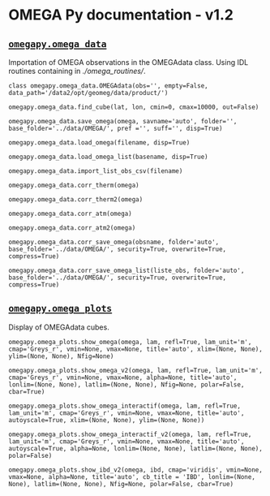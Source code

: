 # OMEGA Py documentation - v1.2

## [`omegapy.omega_data`](doc_omega_data.md)

Importation of OMEGA observations in the OMEGAdata class.
Using IDL routines containing in *./omega_routines/*.

`class omegapy.omega_data.OMEGAdata(obs='', empty=False, data_path='/data2/opt/geomeg/data/product/')`

`omegapy.omega_data.find_cube(lat, lon, cmin=0, cmax=10000, out=False)`

`omegapy.omega_data.save_omega(omega, savname='auto', folder='', base_folder='../data/OMEGA/', pref ='', suff='', disp=True)`

`omegapy.omega_data.load_omega(filename, disp=True)`

`omegapy.omega_data.load_omega_list(basename, disp=True)`

`omegapy.omega_data.import_list_obs_csv(filename)`

`omegapy.omega_data.corr_therm(omega)`

`omegapy.omega_data.corr_therm2(omega)`

`omegapy.omega_data.corr_atm(omega)`

`omegapy.omega_data.corr_atm2(omega)`

`omegapy.omega_data.corr_save_omega(obsname, folder='auto', base_folder='../data/OMEGA/', security=True, overwrite=True, compress=True)`

`omegapy.omega_data.corr_save_omega_list(liste_obs, folder='auto', base_folder='../data/OMEGA/', security=True, overwrite=True, compress=True)`


## [`omegapy.omega_plots`](doc_omega_plots.md)

Display of OMEGAdata cubes.

`omegapy.omega_plots.show_omega(omega, lam, refl=True, lam_unit='m', cmap='Greys_r', vmin=None, vmax=None, title='auto', xlim=(None, None), ylim=(None, None), Nfig=None)`

`omegapy.omega_plots.show_omega_v2(omega, lam, refl=True, lam_unit='m', cmap='Greys_r', vmin=None, vmax=None, alpha=None, title='auto', lonlim=(None, None), latlim=(None, None), Nfig=None, polar=False, cbar=True)`

`omegapy.omega_plots.show_omega_interactif(omega, lam, refl=True, lam_unit='m', cmap='Greys_r', vmin=None, vmax=None, title='auto', autoyscale=True, xlim=(None, None), ylim=(None, None))`

`omegapy.omega_plots.show_omega_interactif_v2(omega, lam, refl=True, lam_unit='m', cmap='Greys_r', vmin=None, vmax=None, title='auto', autoyscale=True, alpha=None, lonlim=(None, None), latlim=(None, None), polar=False)`

`omegapy.omega_plots.show_ibd_v2(omega, ibd, cmap='viridis', vmin=None, vmax=None, alpha=None, title='auto', cb_title = 'IBD', lonlim=(None, None), latlim=(None, None), Nfig=None, polar=False, cbar=True)`

